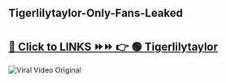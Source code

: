 
 ## Tigerlilytaylor-Only-Fans-Leaked

# <h2><a href="https://clipsfans.com/Tigerlilytaylor&ref=git">🔗 Click to LINKS ⏩⏩ 👉 🟢 Tigerlilytaylor </a></h2>

<a href="https://clipsfans.com/Tigerlilytaylor&ref=git" rel="nofollow" data-target="animated-image.originalLink"><img src="https://i.ibb.co.com/xMMVF88/686577567.gif" alt="Viral Video Original" style="max-width: 100%; display: inline-block;" data-target="animated-image.originalImage"></a>

